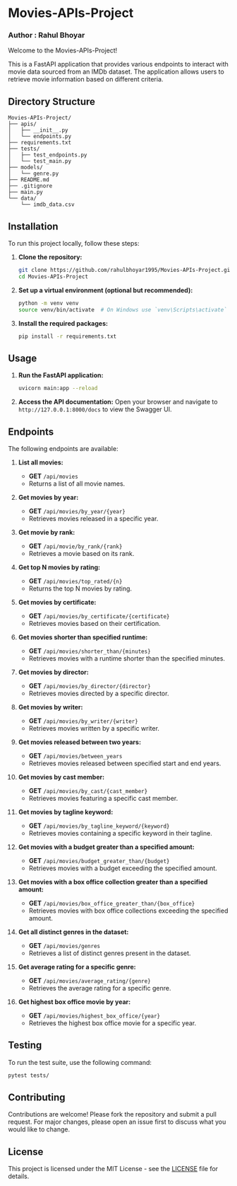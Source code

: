 # Movies-APIs-Project

### Author : Rahul Bhoyar

Welcome to the Movies-APIs-Project!


This is a FastAPI application that provides various endpoints to interact with movie data sourced from an IMDb dataset. The application allows users to retrieve movie information based on different criteria.

## Directory Structure

```
Movies-APIs-Project/
├── apis/
│   ├── __init__.py
│   └── endpoints.py
├── requirements.txt
├── tests/
│   ├── test_endpoints.py
│   └── test_main.py
├── models/
│   └── genre.py
├── README.md
├── .gitignore
├── main.py
└── data/
    └── imdb_data.csv
```

## Installation

To run this project locally, follow these steps:

1. **Clone the repository:**

   ```bash
   git clone https://github.com/rahulbhoyar1995/Movies-APIs-Project.git
   cd Movies-APIs-Project
   ```
2. **Set up a virtual environment (optional but recommended):**

   ```bash
   python -m venv venv
   source venv/bin/activate  # On Windows use `venv\Scripts\activate`
   ```
3. **Install the required packages:**

   ```bash
   pip install -r requirements.txt
   ```

## Usage

1. **Run the FastAPI application:**

   ```bash
   uvicorn main:app --reload
   ```
2. **Access the API documentation:**
   Open your browser and navigate to `http://127.0.0.1:8000/docs` to view the Swagger UI.

## Endpoints

The following endpoints are available:

1. **List all movies:**

   - **GET** `/api/movies`
   - Returns a list of all movie names.
2. **Get movies by year:**

   - **GET** `/api/movies/by_year/{year}`
   - Retrieves movies released in a specific year.
3. **Get movie by rank:**

   - **GET** `/api/movie/by_rank/{rank}`
   - Retrieves a movie based on its rank.
4. **Get top N movies by rating:**

   - **GET** `/api/movies/top_rated/{n}`
   - Returns the top N movies by rating.
5. **Get movies by certificate:**

   - **GET** `/api/movies/by_certificate/{certificate}`
   - Retrieves movies based on their certification.
6. **Get movies shorter than specified runtime:**

   - **GET** `/api/movies/shorter_than/{minutes}`
   - Retrieves movies with a runtime shorter than the specified minutes.
7. **Get movies by director:**

   - **GET** `/api/movies/by_director/{director}`
   - Retrieves movies directed by a specific director.
8. **Get movies by writer:**

   - **GET** `/api/movies/by_writer/{writer}`
   - Retrieves movies written by a specific writer.
9. **Get movies released between two years:**

   - **GET** `/api/movies/between_years`
   - Retrieves movies released between specified start and end years.
10. **Get movies by cast member:**

    - **GET** `/api/movies/by_cast/{cast_member}`
    - Retrieves movies featuring a specific cast member.
11. **Get movies by tagline keyword:**

    - **GET** `/api/movies/by_tagline_keyword/{keyword}`
    - Retrieves movies containing a specific keyword in their tagline.
12. **Get movies with a budget greater than a specified amount:**

    - **GET** `/api/movies/budget_greater_than/{budget}`
    - Retrieves movies with a budget exceeding the specified amount.
13. **Get movies with a box office collection greater than a specified amount:**

    - **GET** `/api/movies/box_office_greater_than/{box_office}`
    - Retrieves movies with box office collections exceeding the specified amount.
14. **Get all distinct genres in the dataset:**

    - **GET** `/api/movies/genres`
    - Retrieves a list of distinct genres present in the dataset.
15. **Get average rating for a specific genre:**

    - **GET** `/api/movies/average_rating/{genre}`
    - Retrieves the average rating for a specific genre.
16. **Get highest box office movie by year:**

    - **GET** `/api/movies/highest_box_office/{year}`
    - Retrieves the highest box office movie for a specific year.

## Testing

To run the test suite, use the following command:

```bash
pytest tests/
```

## Contributing

Contributions are welcome! Please fork the repository and submit a pull request. For major changes, please open an issue first to discuss what you would like to change.

## License

This project is licensed under the MIT License - see the [LICENSE](LICENSE) file for details.
